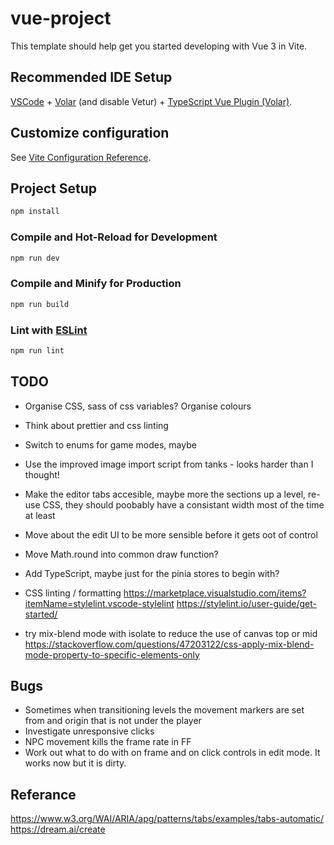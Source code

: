 # vue-project

This template should help get you started developing with Vue 3 in Vite.

## Recommended IDE Setup

[VSCode](https://code.visualstudio.com/) + [Volar](https://marketplace.visualstudio.com/items?itemName=Vue.volar) (and disable Vetur) + [TypeScript Vue Plugin (Volar)](https://marketplace.visualstudio.com/items?itemName=Vue.vscode-typescript-vue-plugin).

## Customize configuration

See [Vite Configuration Reference](https://vitejs.dev/config/).

## Project Setup

```sh
npm install
```

### Compile and Hot-Reload for Development

```sh
npm run dev
```

### Compile and Minify for Production

```sh
npm run build
```

### Lint with [ESLint](https://eslint.org/)

```sh
npm run lint
```

## TODO
- Organise CSS, sass of css variables? Organise colours
- Think about prettier and css linting
- Switch to enums for game modes, maybe
- Use the improved image import script from tanks - looks harder than I thought!
- Make the editor tabs accesible, maybe more the sections up a level, re-use CSS,
they should poobably have a consistant width most of the time at least
- Move about the edit UI to be more sensible before it gets oot of control
- Move Math.round into common draw function?
- Add TypeScript, maybe just for the pinia stores to begin with?
- CSS linting / formatting 
https://marketplace.visualstudio.com/items?itemName=stylelint.vscode-stylelint
https://stylelint.io/user-guide/get-started/

- try mix-blend mode with isolate to reduce the use of canvas top or mid
https://stackoverflow.com/questions/47203122/css-apply-mix-blend-mode-property-to-specific-elements-only

## Bugs
- Sometimes when transitioning levels the movement markers are set from and origin that is not under the player
- Investigate unresponsive clicks
- NPC movement kills the frame rate in FF
- Work out what to do with on frame and on click controls in edit mode. It works now but it is dirty.


## Referance
https://www.w3.org/WAI/ARIA/apg/patterns/tabs/examples/tabs-automatic/
https://dream.ai/create